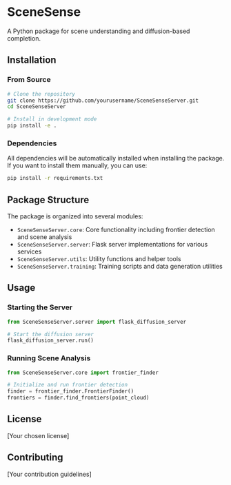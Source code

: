 # SceneSense

A Python package for scene understanding and diffusion-based completion.

## Installation

### From Source
```bash
# Clone the repository
git clone https://github.com/yourusername/SceneSenseServer.git
cd SceneSenseServer

# Install in development mode
pip install -e .
```

### Dependencies
All dependencies will be automatically installed when installing the package. If you want to install them manually, you can use:
```bash
pip install -r requirements.txt
```

## Package Structure

The package is organized into several modules:

- `SceneSenseServer.core`: Core functionality including frontier detection and scene analysis
- `SceneSenseServer.server`: Flask server implementations for various services
- `SceneSenseServer.utils`: Utility functions and helper tools
- `SceneSenseServer.training`: Training scripts and data generation utilities

## Usage

### Starting the Server
```python
from SceneSenseServer.server import flask_diffusion_server

# Start the diffusion server
flask_diffusion_server.run()
```

### Running Scene Analysis
```python
from SceneSenseServer.core import frontier_finder

# Initialize and run frontier detection
finder = frontier_finder.FrontierFinder()
frontiers = finder.find_frontiers(point_cloud)
```

## License

[Your chosen license]

## Contributing

[Your contribution guidelines]
